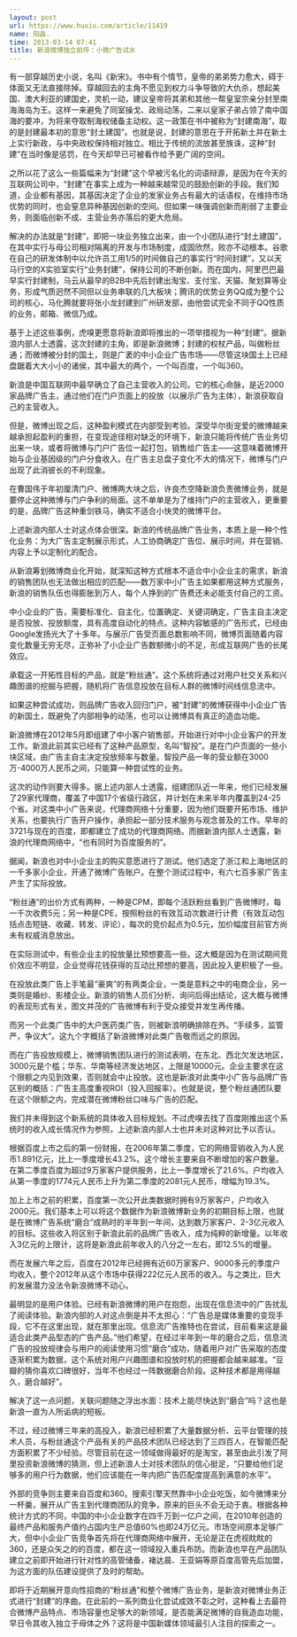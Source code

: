 ```yaml
---
layout: post
url: https://www.huxiu.com/article/11419
name: 阳淼.
time: 2013-03-14 07:41
title: 新浪微博独立前传：小微广告试水
---
```

有一部穿越历史小说，名叫《新宋》。书中有个情节，皇帝的弟弟势力愈大，碍于体面又无法直接除掉。穿越回去的主角不愿见到权力斗争导致的大仇杀，想起美国、澳大利亚的建国史，灵机一动，建议皇帝将其弟和其他一帮皇室宗亲分封至南海海岛为王。这样一来避免了同室操戈、政局动荡，二来以皇家子弟占领了南中国海的要冲，为将来夺取制海权储备主动权。这一政策在书中被称为“封建南海”，取的是封建最本初的意思“封土建国”。也就是说，封建的意思在于开拓新土并在新土上实行新政，与中央政权保持相对独立。相比于传统的流放甚至族诛，这种“封建”在当时像是惩罚，在今天却早已可被看作给予更广阔的空间。

之所以花了这么一些篇幅来为“封建”这个早被污名化的词语辩源，是因为在今天的互联网公司中，“封建”在事实上成为一种越来越常见的鼓励创新的手段。我们知道，企业都有基因，其基因决定了企业的发家业务占有最大的话语权，在维持市场优势的同时，也会窒息异种基因创新的空间。但如果一味强调创新而削弱了主要业务，则面临创新不成、主营业务亦落后的更大危局。

解决的办法就是“封建”，即把一块业务独立出来，由一个小团队进行“封土建国”，在其中实行与母公司相对隔离的开发与市场制度，成固欣然，败亦不动根本。谷歌在自己的研发体制中以允许员工用1/5的时间做自己的事实行“时间封建”，又以天马行空的X实验室实行“业务封建”，保持公司的不断创新。而在国内，阿里巴巴最早实行封建制，马云从最早的B2B中先后封建出淘宝、支付宝、天猫、聚划算等业务，形成气质迥然不同但以业务串联的几大板块；腾讯的优势业务QQ成为整个公司的核心，马化腾就要将张小龙封建到广州研发部，由他尝试完全不同于QQ性质的业务，邮箱、微信乃成。

基于上述这些事例，虎嗅更愿意将新浪即将推出的一项举措视为一种“封建”。据新浪内部人士透露，这次封建的主角，即是新浪微博；封建的权杖产品，叫做粉丝通；而微博被分封的国土，则是广袤的中小企业广告市场——尽管这块国土上已经盘踞着大大小小的诸侯，其中最大的两个，一个叫百度，一个叫360。

新浪是中国互联网中最早确立了自己主营收入的公司。它的核心命脉，是近2000家品牌广告主，通过他们在门户页面上的投放（以展示广告为主体），新浪获取自己的主营收入。

但是，微博出现之后，这种盈利模式在内部受到考验。深受华尔街宠爱的微博越来越承担起盈利的重担，在变现途径相对缺乏的环境下，新浪只能将传统广告业务切出来一块，或者将微博与门户广告位一起打包，销售给广告主——这意味着微博开始与企业基因级的门户分食收入。在广告主总盘子变化不大的情况下，微博与门户出现了此消彼长的不利现象。

在曹国伟于年初厘清门户、微博两大块之后，许良杰空降新浪负责微博业务，就是要停止这种微博与门户争利的局面。这不单单是为了维持门户的主营收入，更重要的是，品牌广告这种重剑铁马，确实不适合小快灵的微博平台。

上述新浪内部人士对这点体会很深。新浪的传统品牌广告业务，本质上是一种个性化业务：为大广告主定制展示形式，人工协商确定广告位、展示时间，并在营销、内容上予以定制化的配合。

从新浪筹划微博商业化开始，就深知这种方式根本不适合中小企业主的需求，新浪的销售团队也无法做出相应的匹配——数万家中小广告主如果都用这种方式服务，新浪的销售队伍也得膨胀到万人，每个人挣到的广告费还未必能支付自己的工资。

中小企业的广告，需要标准化、自主化，位置确定、关键词确定，广告主自主决定是否投放、投放额度，具有高度自动化的特点。这种内容敏感的广告形式，已经由Google发扬光大了十多年。与展示广告受页面总数影响不同，微博页面随着内容变化数量无穷无尽，正弥补了小企业广告数额微小的不足，形成互联网广告的长尾效应。

承载这一开拓性目标的产品，就是“粉丝通”。这个系统将通过对用户社交关系和兴趣图谱的挖掘与把握，随机将广告信息投放在目标人群的微博时间线信息流中。

如果这种尝试成功，则品牌广告收入回归门户，被“封建”的微博获得中小企业广告的新国土，既避免了内部相争的动荡，也可以让微博具有真正的造血功能。

新浪微博在2012年5月即组建了中小客户销售部，开始进行对中小企业客户的开发工作。新浪此前其实已经有了这种产品原型，名叫“智投”。是在门户页面的一些小块区域，由广告主自主决定投放频率与数量。智投产品一年的营业额在3000万-4000万人民币之间，只能算一种尝试性的业务。

这次的动作则要大得多。据上述内部人士透露，组建团队近一年来，他们已经发展了29家代理商，覆盖了中国17个省级行政区，并计划在未来半年内覆盖到24-25个省。对这类中小广告来说，代理商网络十分重要，因为他们既要开拓市场、维护关系，也要执行广告开户操作，承担起一部分技术服务与观念普及的工作。早年的3721与现在的百度，即都建立了成功的代理商网络。而据新浪内部人士透露，新浪的代理商网络中，“也有同时为百度服务的”。

据闻，新浪也对中小企业主的购买意愿进行了测试。他们选定了浙江和上海地区的一千多家小企业，开通了微博广告账户。在整个测试过程中，有六七百多家广告主产生了实际投放。

“粉丝通”的出价方式有两种，一种是CPM，即每个活跃粉丝看到广告微博时，每一千次收费5元；另一种是CPE，按照粉丝的有效互动次数进行计费（有效互动包括点击短链、收藏、转发、评论），每次的竞价起点为0.5元，加价幅度目前官方尚未有权威消息放出。

在实际测试中，有些企业主的投放量比预想要高一些。这大概是因为在测试期间竞价效应不明显，企业觉得花钱获得的互动比预想的要高，因此投入更积极了一些。

在投放此类广告上手笔最“豪爽”的有两类企业，一类是意料之中的电商企业，另一类则是婚纱、影楼企业。新浪的销售人员们分析、询问后得出结论，这大概与微博的表现形式有关，图文并茂的广告微博有利于受众接受并发生再传播。

而另一个此类广告中的大户医药类广告，则被新浪明确排除在外。“手续多，监管严，争议大”。这九个字概括了新浪微博对此类广告敬而远之的原因。

而在广告投放规模上，微博销售团队进行的测试表明，在东北、西北欠发达地区，3000元是个槛；华东、华南等经济发达地区，上限是10000元。企业主要求在这个限额之内见到效果，否则就会中止投放。这也是新浪对此类中小广告与品牌广告区别的概括：广告主高度重视ROI（投入回报率）。也就是说，整个粉丝通团队要在这个限额之内，完成潜在微博粉丝口味与广告的匹配。

我们并未得到这个新系统的具体收入目标规划。不过虎嗅去找了百度刚推出这个系统时的收入成长情况作为参照，上述新浪内部人士也并未对这种对比予以否认。

根据百度上市之后的第一份财报，在2006年第二季度，它的网络营销收入为人民币1.891亿元，比上一季度增长43.2%。这个增长主要来自不断增加的客户数量。在第二季度百度为超过9万家客户提供服务，比上一季度增长了21.6%。户均收入从第一季度的1774元人民币上升为第二季度的2081元人民币，增幅为19.3%。

加上上市之前的积累，百度第一次公开此类数据时拥有9万家客户，户均收入2000元。我们基本上可以将这个数据作为新浪微博新业务的初期目标上限，也就是在微博广告系统“磨合”成熟时的半年到一年间，达到数万家客户、2-3亿元收入的目标。这些收入将区别于新浪此前的品牌广告收入，成为纯粹的新增量。以年收入3亿元的上限计，这将是新浪此前年收入的八分之一左右，即12.5%的增量。

而在发展六年之后，百度在2012年已经拥有近60万家客户、9000多元的季度户均收入，整个2012年从这个市场中获得222亿元人民币的收入。与之类比，巨大的发展潜力没法令新浪微博不动心。

最明显的是用户体验。已经有新浪微博的用户在抱怨，出现在信息流中的广告扰乱了阅读体验。新浪内部的人对这点倒是并不太担心：“广告总是媒体重要的变现手段，它不在这里出现，就在那里出现。信息流广告推特也在尝试，目前看来这是最适合此类产品型态的广告产品。”他们希望，在经过半年到一年的磨合之后，信息流广告的投放规律会与用户的阅读使用习惯“磨合”成功，随着用户对广告采取的态度逐渐积累为数据，这个系统对用户兴趣图谱和投放时机的把握都会越来越准。“豆瓣的猜你喜欢口碑很好，当年不也经过一阵数据磨合阶段。这种技术都是用得越久，磨合越好”。

解决了这一点问题，关联问题随之浮出水面：技术上能尽快达到“磨合”吗？这也是新浪一直为人所诟病的短板。

不过，经过微博三年来的高投入，新浪已经积累了大量数据分析、云平台管理的技术人员，与粉丝通这个产品有关的产品技术团队已经达到了三四百人，在智能匹配方面积累了不少经验。尽管目前在这一领域做得最好的是淘宝，甚至由此引发了阿里投资新浪微博的猜测，但上述新浪人士对技术团队的信心挺足，“只要给他们足够多的用户行为数据，他们应该能在一年内把广告匹配度提高到满意的水平”。

外部的竞争则主要来自百度和360。搜索引擎天然靠中小企业吃饭，如今微博来分一杯羹，展开从广告主到代理商团队的竞争，原来的巨头不会无动于衷。根据各种统计方式的不同，中国的中小企业数字在四千万到一亿户之间，在2010年创造的最终产品和服务产值约占国内生产总值60%也即24万亿元。市场空间原本足够广大，但中小企业广告竞争首先将在代理商网络中展开，无论是正在虎视眈眈的360，还是众矢之的的百度，都在这一领域投入重兵布防。而新浪也早在产品团队建立之前即开始进行针对性的高管储备，褚达晨、王亚娟等原百度高管先后加盟，为这方面的队伍建设提供了及时的帮助。

即将于近期展开意向性招商的“粉丝通”和整个微博广告业务，是新浪对微博业务正式进行“封建”的序曲。在此前的一系列商业化尝试成效不彰之时，这种看上去最符合微博产品特点、市场容量也足够大的新领域，是否能满足微博的自我造血功能，早日令其收入独立于母体之外？这将是中国新媒体领域最引人注目的探索之一。

